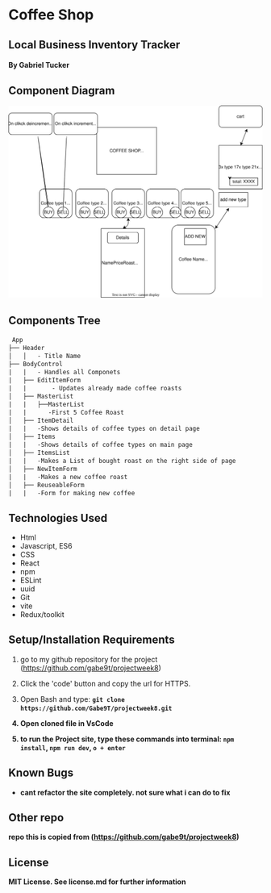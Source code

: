 # Coffee Shop
## Local Business Inventory Tracker

#### By Gabriel Tucker

## Component Diagram
 ![Diagram of components](src/test.drawio.svg)

## Components Tree
```
 App
├── Header
│   │   - Title Name
├── BodyControl
|   |   - Handles all Componets
|   ├── EditItemForm
|   |       - Updates already made coffee roasts
│   ├── MasterList
|   |   ├──MasterList
|   |      -First 5 Coffee Roast
│   ├── ItemDetail
|   |   -Shows details of coffee types on detail page
│   ├── Items
|   |   -Shows details of coffee types on main page
│   ├── ItemsList
|   |   -Makes a List of bought roast on the right side of page
│   ├── NewItemForm 
|   |   -Makes a new coffee roast 
│   ├── ReuseableForm
|   |   -Form for making new coffee
```

## Technologies Used

* Html
* Javascript, ES6
* CSS
* React
* npm 
* ESLint
* uuid
* Git
* vite
* Redux/toolkit

## Setup/Installation Requirements

1. go to my github repository for the project (https://github.com/gabe9t/projectweek8)

2. Click the 'code' button and copy the url for HTTPS.

3. Open Bash and type: <b>`git clone https://github.com/Gabe9T/projectweek8.git`<b>

4. Open cloned file in VsCode

5. to run the Project site, type these commands into terminal: `npm install`, `npm run dev`, `o + enter`

## Known Bugs
* cant refactor the site completely. not sure what i can do to fix

## Other repo
repo this is copied from 
(https://github.com/gabe9t/projectweek8)

## License
MIT License. See license.md for further information
